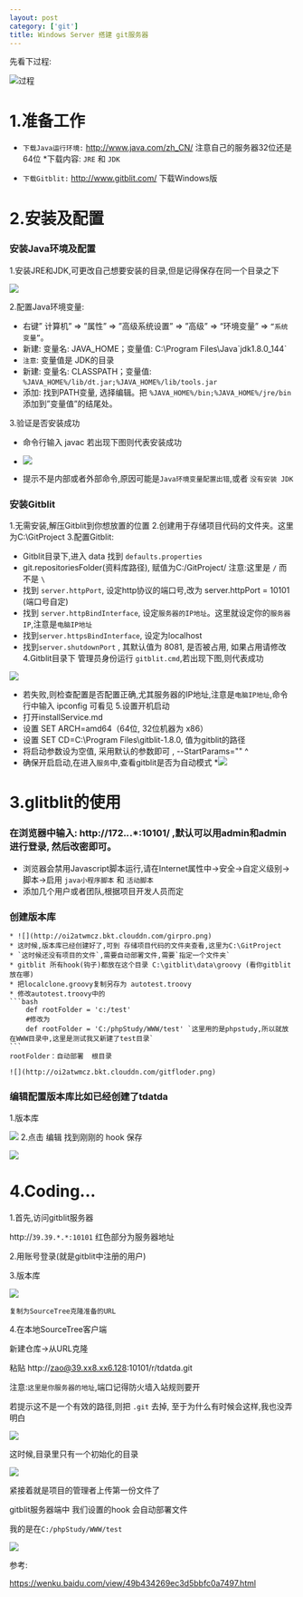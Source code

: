 ```yaml
---
layout: post
category: ['git']
title: Windows Server 搭建 git服务器
---
```


先看下过程:

![过程](http://oi2atwmcz.bkt.clouddn.com/gitblit.png)

# 1.准备工作
 * `下载Java运行环境:` <http://www.java.com/zh_CN/>  注意自己的服务器32位还是64位
 	*下载内容: `JRE` 和 `JDK`

 * `下载Gitblit:` <http://www.gitblit.com/>  下载Windows版


# 2.安装及配置

### 安装Java环境及配置

1.安装JRE和JDK,可更改自己想要安装的目录,但是记得保存在同一个目录之下

![](http://oi2atwmcz.bkt.clouddn.com/javashow.png)

2.配置Java环境变量:
* 右键” 计算机” => ”属性” => ”高级系统设置” => ”高级” => “环境变量” => `“系统变量”`。
* 新建: 变量名: JAVA_HOME；变量值: C:\Program Files\Java\`jdk1.8.0_144`
* `注意`: 变量值是 JDK的目录
* 新建: 变量名: CLASSPATH；变量值: `%JAVA_HOME%/lib/dt.jar;%JAVA_HOME%/lib/tools.jar`
* 添加: 找到PATH变量, 选择编辑。把 `%JAVA_HOME%/bin;%JAVA_HOME%/jre/bin` 添加到”变量值”的结尾处。

3.验证是否安装成功
* 命令行输入 javac 若出现下图则代表安装成功

* ![](http://oi2atwmcz.bkt.clouddn.com/javasuccess.png)

* 提示不是内部或者外部命令,原因可能是`Java环境变量配置出错`,或者 `没有安装 JDK`


### 安装Gitblit
1.无需安装,解压Gitblit到你想放置的位置
2.创建用于存储项目代码的文件夹。这里为C:\GitProject
3.配置Gitblit:
* Gitblit目录下,进入 data 找到 `defaults.properties`
* git.repositoriesFolder(资料库路径), 赋值为C:/GitProject/ 注意:这里是 `/` 而不是 `\`
* 找到 `server.httpPort`, 设定http协议的端口号,改为 server.httpPort = 10101 (端口号自定)
* 找到 `server.httpBindInterface`, 设定`服务器的IP地址`。这里就设定你的`服务器IP`,注意是`电脑IP地址`
* 找到`server.httpsBindInterface`, 设定为localhost
* 找到`server.shutdownPort` , 其默认值为 8081, 是否被占用, 如果占用请修改
4.Gitblit目录下 管理员身份运行 `gitblit.cmd`,若出现下图,则代表成功

![](http://oi2atwmcz.bkt.clouddn.com/gitsuccess.png)

* 若失败,则检查配置是否配置正确,尤其服务器的IP地址,注意是`电脑IP地址`,命令行中输入 ipconfig 可看见
5.设置开机启动
* 打开installService.md
* 设置 SET ARCH=amd64（64位, 32位机器为 x86）
* 设置 SET CD=C:\Program Files\gitblit-1.8.0, 值为gitblit的路径
* 将启动参数设为空值, 采用默认的参数即可 , --StartParams="" ^
* 确保开启启动,在进入`服务`中,查看gitblit是否为自动模式
*![](http://oi2atwmcz.bkt.clouddn.com/gitset.png)



# 3.glitblit的使用
### 在浏览器中输入: http://172.*.*.*:10101/ ,默认可以用admin和admin进行登录, 然后改密即可。
* 浏览器会禁用Javascript脚本运行,请在Internet属性中->安全->自定义级别->脚本->启用 `java小程序脚本` 和 `活动脚本`
* 添加几个用户或者团队,根据项目开发人员而定
### 创建版本库
	* ![](http://oi2atwmcz.bkt.clouddn.com/girpro.png)
	* 这时候,版本库已经创建好了,可到 存储项目代码的文件夹查看,这里为C:\GitProject
	* `这时候还没有项目的文件`,需要自动部署文件,需要`指定一个文件夹`
	* gitblit 所有hook(钩子)都放在这个目录 C:\gitblit\data\groovy (看你gitblit放在哪)
	* 把localclone.groovy复制另存为 autotest.troovy
	* 修改autotest.troovy中的
	```bash
		def rootFolder = 'c:/test'
		#修改为
		def rootFolder = 'C:/phpStudy/WWW/test' `这里用的是phpstudy,所以就放在WWW目录中,这里是测试我又新建了test目录`
	```
	rootFolder：自动部署  根目录

	![](http://oi2atwmcz.bkt.clouddn.com/gitfloder.png)
### 编辑配置版本库比如已经创建了tdatda
1.版本库

![](http://oi2atwmcz.bkt.clouddn.com/banbenku.png)
2.点击 编辑 找到刚刚的 hook   保存

![](http://oi2atwmcz.bkt.clouddn.com/gitedit.png)



# 4.Coding...

1.首先,访问gitblit服务器

http://`39.39.*.*:10101`  红色部分为服务器地址

2.用账号登录(就是gitblit中注册的用户)

3.版本库

![](http://oi2atwmcz.bkt.clouddn.com/ssss.png)

`复制为SourceTree克隆准备的URL`

4.在本地SourceTree客户端

新建仓库->从URL克隆

粘贴 http://zao@39.xx8.xx6.128:10101/r/tdatda.git

注意:`这里是你服务器的地址`,端口记得防火墙入站规则要开

若提示这不是一个有效的路径,则把  `.git` 去掉, 至于为什么有时候会这样,我也没弄明白

![](http://oi2atwmcz.bkt.clouddn.com/sttu.png)

这时候,目录里只有一个初始化的目录

![](http://oi2atwmcz.bkt.clouddn.com/suut.png)

紧接着就是项目的管理者上传第一份文件了

gitblit服务器端中  我们设置的hook 会自动部署文件

我的是在`C:/phpStudy/WWW/test`

![](http://oi2atwmcz.bkt.clouddn.com/tdatad.png)


参考:

<https://wenku.baidu.com/view/49b434269ec3d5bbfc0a7497.html>



